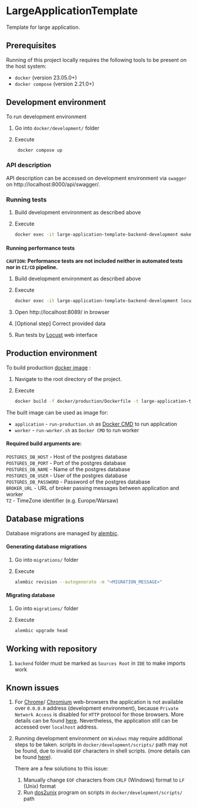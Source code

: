 # LargeApplicationTemplate

Template for large application.

## Prerequisites

Running of this project locally requires the following tools to be
present on the host system:

* `docker` (version 23.05.0+)
* `docker compose` (version 2.21.0+)

## Development environment

To run development environment
1. Go into `docker/development/` folder
2. Execute
   
   ```bash
    docker compose up
   ```

### API description

API description can be accessed on development environment via `swagger` on 
http://localhost:8000/api/swagger/.

### Running tests

1. Build development environment as described above
2. Execute

   ```bash
   docker exec -it large-application-template-backend-development make
   ```

#### Running performance tests

**`CAUTION`: Performance tests are not included
neither in automated tests nor in `CI/CD` pipeline.**

1. Build development environment as described above
2. Execute

   ```bash
   docker exec -it large-application-template-backend-development locust --locustfile "tests/performance/PATH_TO_TESTS_PER_MODULE" --host "http://localhost:8000"
   ```

3. Open http://localhost:8089/ in browser
4. [Optional step] Correct provided data
5. Run tests by [Locust](https://locust.io/) web interface

## Production environment

To build production
[docker image](https://docs.docker.com/engine/reference/commandline/images/)
:

1. Navigate to the root directory of the project.
2. Execute 

    ```bash
    docker build -f docker/production/Dockerfile -t large-application-template-backend-production --build-arg {REQUIRED ARGUMENTS} .
    ```

The built image can be used as image for:
- `application` - `run-production.sh` as
[Docker CMD](https://docs.docker.com/engine/reference/builder/#cmd)
to run application
- `worker` - `run-worker.sh` as `Docker CMD` to run worker

#### Required build arguments are:
`POSTGRES_DB_HOST` - Host of the postgres database  
`POSTGRES_DB_PORT` - Port of the postgres database  
`POSTGRES_DB_NAME` - Name of the postgres database  
`POSTGRES_DB_USER` - User of the postgres database  
`POSTGRES_DB_PASSWORD` - Password of the postgres database  
`BROKER_URL` - URL of broker passing messages between application and worker  
`TZ` - TimeZone identifier (e.g. Europe/Warsaw)  

## Database migrations

Database migrations are managed by
[alembic](https://alembic.sqlalchemy.org/en/latest/).

#### Generating database migrations

1. Go into `migrations/` folder
2. Execute

   ```bash
   alembic revision --autogenerate -m "<MIGRATION_MESSAGE>"
    ```

#### Migrating database

1. Go into `migrations/` folder
2. Execute

    ```bash
    alembic upgrade head
     ```

## Working with repository

1. `backend` folder must be marked as `Sources Root` in `IDE` to make imports work

## Known issues

1. For
   [Chrome](https://www.google.com/chrome/)/
   [Chromium](https://www.chromium.org/chromium-projects/)
   web-browsers the application is not available over `0.0.0.0` address (development environment),
   because `Private Network Access` is disabled for `HTTP` protocol for those browsers.
   More details can be found
   [here](https://bugs.chromium.org/p/chromium/issues/detail?id=1300021).
   Nevertheless, the application still can be accessed over `localhost` address.
2. Running development environment on `Windows` may require additional steps to be taken.
   scripts in `docker/development/scripts/` path may not be found, due to invalid `EOF` characters in shell scripts.
   (more details can be found
   [here](https://stackoverflow.com/questions/2920416/configure-bin-shm-bad-interpreter)).

   There are a few solutions to this issue:
   1) Manually change `EOF` characters from `CRLF` (Windows) format to `LF` (Unix) format
   2) Run 
   [dos2unix](https://dos2unix.sourceforge.io)
   program on scripts in `docker/development/scripts/` path
